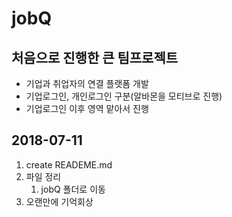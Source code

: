 **jobQ**
===

## 처음으로 진행한 큰 팀프로젝트

- 기업과 취업자의 연결 플랫폼 개발
- 기업로그인, 개인로그인 구분(알바몬을 모티브로 진행)
- 기업로그인 이후 영역 맡아서 진행

## 2018-07-11

1. create READEME.md
2. 파일 정리
    1. jobQ 폴더로 이동
3. 오랜만에 기억회상